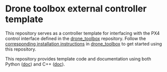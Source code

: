 # Drone toolbox external controller template
This repository serves as a controller template for interfacing with the PX4 control interface defined in the [drone_toolbox](https://github.com/dbenders1/drone_toolbox) repository. Follow the [corresponding installation instructions](https://github.com/dbenders1/drone_toolbox/blob/master/doc/Installation_instructions.md#clone-template-controller) in [drone_toolbox](https://github.com/dbenders1/drone_toolbox) to get started using this repository.

This repository provides template code and documentation using both Python ([doc](/doc/doc_py.md)) and C++ ([doc](/doc/doc_cpp.py)).